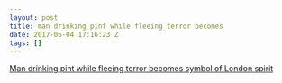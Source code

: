 ```yaml
---
layout: post
title: man drinking pint while fleeing terror becomes
date: 2017-06-04 17:16:23 Z
tags: []
---
```

[Man drinking pint while fleeing terror becomes symbol of London spirit](http://metro.co.uk/2017/06/04/man-drinking-pint-while-fleeing-terror-attack-becomes-symbol-of-london-spirit-6683304/)

